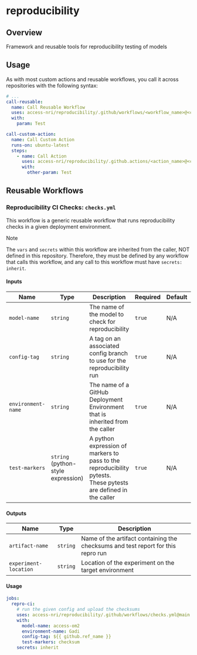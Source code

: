 # reproducibility

## Overview

Framework and reusable tools for reproducibility testing of models

## Usage

As with most custom actions and reusable workflows, you call it across repositories with the following syntax:

```yaml
# ...
call-reusable:
  name: Call Reusable Workflow
  uses: access-nri/reproducibility/.github/workflows/<workflow_name>@<commit>
  with:
    param: Test

call-custom-action:
  name: Call Custom Action
  runs-on: ubuntu-latest
  steps:
    - name: Call Action
      uses: access-nri/reproducibility/.github.actions/<action_name>@<commit>
      with:
        other-param: Test
```

## Reusable Workflows

### Reproducibility CI Checks: `checks.yml`

This workflow is a generic reusable workflow that runs reproducibility checks in a given deployment environment.

> [!NOTE]
> The `vars` and `secrets` within this workflow are inherited from the caller, NOT defined in this repository. Therefore, they must be defined by any workflow that calls this workflow, and any call to this workflow must have `secrets: inherit`.

#### Inputs

| Name | Type | Description | Required | Default | Example |
| ---- | ---- | ----------- | -------- | ------- | ------- |
| `model-name` | `string` | The name of the model to check for reproducibility | `true` | N/A | `"access-om2"` |
| `config-tag` | `string` | A tag on an associated config branch to use for the reproducibility run | `true` | N/A | `"release-1deg_jra55_iaf-1.2"` |
| `environment-name` | `string` | The name of a GitHub Deployment Environment that is inherited from the caller | `true` | N/A | `"Gadi"` |
| `test-markers` | `string` (python-style expression) | A python expression of markers to pass to the reproducibility pytests. These pytests are defined in the caller | `true` | N/A | `"checksums and fast and not slow"` |

#### Outputs

| Name | Type | Description |
| ---- | ---- | ----------- |
| `artifact-name` | `string` | Name of the artifact containing the checksums and test report for this repro run |
| `experiment-location` | `string` | Location of the experiment on the target environment |

#### Usage

```yml
jobs:
  repro-ci:
    # run the given config and upload the checksums
    uses: access-nri/reproducibility/.github/workflows/checks.yml@main
    with:
      model-name: access-om2
      environment-name: Gadi
      config-tag: ${{ github.ref_name }}
      test-markers: checksum
    secrets: inherit
```
